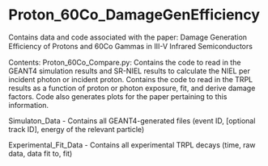 # Proton_60Co_DamageGenEfficiency
Contains data and code associated with the paper: Damage Generation Eﬃciency of Protons and 60Co Gammas in III-V Infrared Semiconductors

Contents:
Proton_60Co_Compare.py: Contains the code to read in the GEANT4 simulation results and SR-NIEL results to calculate the NIEL per incident photon or incident proton. Contains the code to read in the TRPL results as a function of proton or photon exposure, fit, and derive damage factors. Code also generates plots for the paper pertaining to this information. 

Simulaton_Data - Contains all GEANT4-generated files (event ID, [optional track ID], energy of the relevant particle)

Experimental_Fit_Data - Contains all experimental TRPL decays (time, raw data, data fit to, fit)



